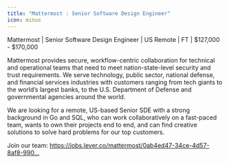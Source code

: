 ```yaml
---
title: "Mattermost : Senior Software Design Engineer"
icon: minus
---
```

Mattermost | Senior Software Design Engineer | US Remote | FT | $127,000 - $170,000

Mattermost provides secure, workflow-centric collaboration for technical and operational teams that need to meet nation-state-level security and trust requirements. We serve technology, public sector, national defense, and financial services industries with customers ranging from tech giants to the world’s largest banks, to the U.S. Department of Defense and governmental agencies around the world.

We are looking for a remote, US-based Senior SDE with a strong background in Go and SQL, who can work collaboratively on a fast-paced team, wants to own their projects end to end, and can find creative solutions to solve hard problems for our top customers.

Join our team: <a href="https:&#x2F;&#x2F;jobs.lever.co&#x2F;mattermost&#x2F;0ab4ed47-34ce-4d57-8af8-99007190502f" rel="nofollow">https:&#x2F;&#x2F;jobs.lever.co&#x2F;mattermost&#x2F;0ab4ed47-34ce-4d57-8af8-990...</a>
